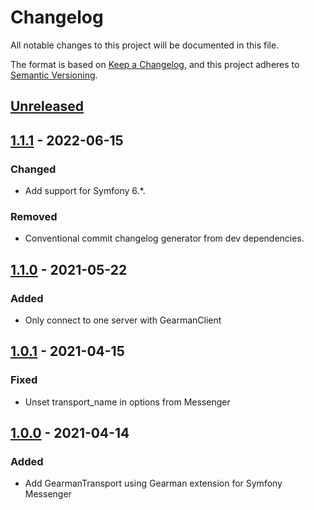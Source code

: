 # Changelog
All notable changes to this project will be documented in this file.

The format is based on [Keep a Changelog](https://keepachangelog.com/en/1.0.0/),
and this project adheres to [Semantic Versioning](https://semver.org/spec/v2.0.0.html).

## [Unreleased]

## [1.1.1] - 2022-06-15
### Changed
- Add support for Symfony 6.*.
### Removed
- Conventional commit changelog generator from dev dependencies.

## [1.1.0] - 2021-05-22
### Added
- Only connect to one server with GearmanClient

## [1.0.1] - 2021-04-15
### Fixed

- Unset transport_name in options from Messenger

## [1.0.0] - 2021-04-14
### Added
- Add GearmanTransport using Gearman extension for Symfony Messenger

[Unreleased]: https://github.com/Slickdeals/gearman-messenger/compare/v1.1.1...main
[1.1.1]: https://github.com/Slickdeals/gearman-messenger/compare/v1.1.0...v1.1.1
[1.1.0]: https://github.com/Slickdeals/gearman-messenger/compare/v1.0.1...v1.1.0
[1.0.1]: https://github.com/Slickdeals/gearman-messenger/compare/v1.0.0...v1.0.1
[1.0.0]: https://github.com/Slickdeals/gearman-messenger/compare/79684c3d5c54ff84020eb05f294b9324ae0c5d02...v1.0.0
